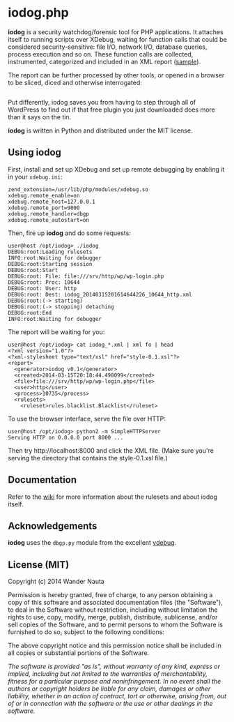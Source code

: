[<img src="https://i.imgur.com/33MpXDi.png" alt="">](https://github.com/wandernauta/iodog)

# iodog.php

**iodog** is a security watchdog/forensic tool for PHP applications. It
attaches itself to running scripts over XDebug, waiting for function calls that
could be considered security-sensitive: file I/O, network I/O, database
queries, process execution and so on. These function calls are collected,
instrumented, categorized and included in an XML report ([sample][s]).

The report can be further processed by other tools, or opened in a browser to
be sliced, diced and otherwise interrogated:

[<img src="http://i.imgur.com/4ZsSKxy.png" alt="">](http://i.imgur.com/4ZsSKxy.png)

Put differently, iodog saves you from having to step through all of WordPress
to find out if that free plugin you just downloaded does more than it says on
the tin.

**iodog** is written in Python and distributed under the MIT license.

## Using iodog

First, install and set up XDebug and set up remote debugging by enabling it in
your `xdebug.ini`:

    zend_extension=/usr/lib/php/modules/xdebug.so
    xdebug.remote_enable=on
    xdebug.remote_host=127.0.0.1
    xdebug.remote_port=9000
    xdebug.remote_handler=dbgp
    xdebug.remote_autostart=on

Then, fire up **iodog** and do some requests:

    user@host /opt/iodog> ./iodog
    DEBUG:root:Loading rulesets
    INFO:root:Waiting for debugger
    DEBUG:root:Starting session
    DEBUG:root:Start
    DEBUG:root: File: file:///srv/http/wp/wp-login.php
    DEBUG:root: Proc: 10644
    DEBUG:root: User: http
    DEBUG:root: Dest: iodog_20140315201614644226_10644_http.xml
    DEBUG:root:(-> starting)
    DEBUG:root:(-> stopping) detaching
    DEBUG:root:End
    INFO:root:Waiting for debugger

The report will be waiting for you:

    user@host /opt/iodog> cat iodog_*.xml | xml fo | head
    <?xml version="1.0"?>
    <?xml-stylesheet type="text/xsl" href="style-0.1.xsl"?>
    <report>
      <generator>iodog v0.1</generator>
      <created>2014-03-15T20:18:44.498099</created>
      <file>file:///srv/http/wp/wp-login.php</file>
      <user>http</user>
      <process>10735</process>
      <rulesets>
        <ruleset>rules.blacklist.Blacklist</ruleset>

To use the browser interface, serve the file over HTTP:

    user@host /opt/iodog> python2 -m SimpleHTTPServer
    Serving HTTP on 0.0.0.0 port 8000 ...

Then try http://localhost:8000 and click the XML file. (Make sure you're
serving the directory that contains the style-0.1.xsl file.)

## Documentation

Refer to the [wiki][wiki] for more information about the rulesets and about
iodog itself.

## Acknowledgements

**iodog** uses the `dbgp.py` module from the excellent [vdebug][vdebug].

## License (MIT)

Copyright (c) 2014 Wander Nauta

Permission is hereby granted, free of charge, to any person obtaining a copy of
this software and associated documentation files (the "Software"), to deal in
the Software without restriction, including without limitation the rights to
use, copy, modify, merge, publish, distribute, sublicense, and/or sell copies
of the Software, and to permit persons to whom the Software is furnished to do
so, subject to the following conditions:

The above copyright notice and this permission notice shall be included in all
copies or substantial portions of the Software.

<i>The software is provided "as is", without warranty of any kind, express or
implied, including but not limited to the warranties of merchantability,
fitness for a particular purpose and noninfringement. In no event shall the
authors or copyright holders be liable for any claim, damages or other
liability, whether in an action of contract, tort or otherwise, arising from,
out of or in connection with the software or the use or other dealings in the
software.</i>

[s]: https://twnc.org/iodog/sample.xml
[vdebug]: https://github.com/joonty/vdebug
[wiki]: https://github.com/wandernauta/iodog/wiki

